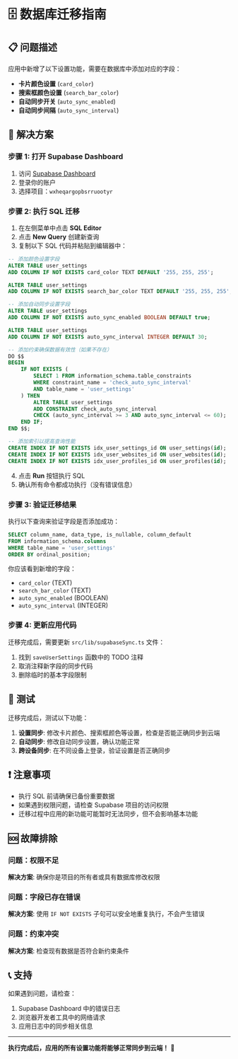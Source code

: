 # 🗄️ 数据库迁移指南

## 📋 问题描述

应用中新增了以下设置功能，需要在数据库中添加对应的字段：

- **卡片颜色设置** (`card_color`)
- **搜索框颜色设置** (`search_bar_color`) 
- **自动同步开关** (`auto_sync_enabled`)
- **自动同步间隔** (`auto_sync_interval`)

## 🔧 解决方案

### 步骤 1: 打开 Supabase Dashboard

1. 访问 [Supabase Dashboard](https://supabase.com/dashboard)
2. 登录你的账户
3. 选择项目：`wxheqargopbsrruootyr`

### 步骤 2: 执行 SQL 迁移

1. 在左侧菜单中点击 **SQL Editor**
2. 点击 **New Query** 创建新查询
3. 复制以下 SQL 代码并粘贴到编辑器中：

```sql
-- 添加颜色设置字段
ALTER TABLE user_settings 
ADD COLUMN IF NOT EXISTS card_color TEXT DEFAULT '255, 255, 255';

ALTER TABLE user_settings 
ADD COLUMN IF NOT EXISTS search_bar_color TEXT DEFAULT '255, 255, 255';

-- 添加自动同步设置字段
ALTER TABLE user_settings 
ADD COLUMN IF NOT EXISTS auto_sync_enabled BOOLEAN DEFAULT true;

ALTER TABLE user_settings 
ADD COLUMN IF NOT EXISTS auto_sync_interval INTEGER DEFAULT 30;

-- 添加约束确保数据有效性（如果不存在）
DO $$ 
BEGIN
    IF NOT EXISTS (
        SELECT 1 FROM information_schema.table_constraints 
        WHERE constraint_name = 'check_auto_sync_interval' 
        AND table_name = 'user_settings'
    ) THEN
        ALTER TABLE user_settings 
        ADD CONSTRAINT check_auto_sync_interval 
        CHECK (auto_sync_interval >= 3 AND auto_sync_interval <= 60);
    END IF;
END $$;

-- 添加索引以提高查询性能
CREATE INDEX IF NOT EXISTS idx_user_settings_id ON user_settings(id);
CREATE INDEX IF NOT EXISTS idx_user_websites_id ON user_websites(id);
CREATE INDEX IF NOT EXISTS idx_user_profiles_id ON user_profiles(id);
```

4. 点击 **Run** 按钮执行 SQL
5. 确认所有命令都成功执行（没有错误信息）

### 步骤 3: 验证迁移结果

执行以下查询来验证字段是否添加成功：

```sql
SELECT column_name, data_type, is_nullable, column_default 
FROM information_schema.columns 
WHERE table_name = 'user_settings' 
ORDER BY ordinal_position;
```

你应该看到新增的字段：
- `card_color` (TEXT)
- `search_bar_color` (TEXT)  
- `auto_sync_enabled` (BOOLEAN)
- `auto_sync_interval` (INTEGER)

### 步骤 4: 更新应用代码

迁移完成后，需要更新 `src/lib/supabaseSync.ts` 文件：

1. 找到 `saveUserSettings` 函数中的 TODO 注释
2. 取消注释新字段的同步代码
3. 删除临时的基本字段限制

## 🧪 测试

迁移完成后，测试以下功能：

1. **设置同步**: 修改卡片颜色、搜索框颜色等设置，检查是否能正确同步到云端
2. **自动同步**: 修改自动同步设置，确认功能正常
3. **跨设备同步**: 在不同设备上登录，验证设置是否正确同步

## ❗ 注意事项

- 执行 SQL 前请确保已备份重要数据
- 如果遇到权限问题，请检查 Supabase 项目的访问权限
- 迁移过程中应用的新功能可能暂时无法同步，但不会影响基本功能

## 🆘 故障排除

### 问题：权限不足
**解决方案**: 确保你是项目的所有者或具有数据库修改权限

### 问题：字段已存在错误
**解决方案**: 使用 `IF NOT EXISTS` 子句可以安全地重复执行，不会产生错误

### 问题：约束冲突
**解决方案**: 检查现有数据是否符合新约束条件

## 📞 支持

如果遇到问题，请检查：
1. Supabase Dashboard 中的错误日志
2. 浏览器开发者工具中的网络请求
3. 应用日志中的同步相关信息

---

**执行完成后，应用的所有设置功能将能够正常同步到云端！** 🎉